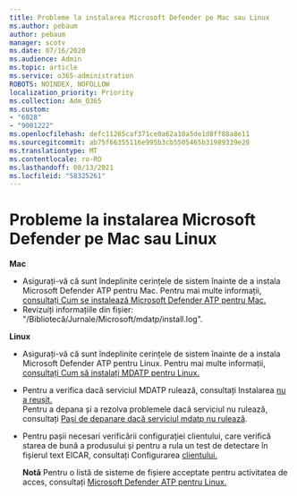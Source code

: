 ```yaml
---
title: Probleme la instalarea Microsoft Defender pe Mac sau Linux
ms.author: pebaum
author: pebaum
manager: scotv
ms.date: 07/16/2020
ms.audience: Admin
ms.topic: article
ms.service: o365-administration
ROBOTS: NOINDEX, NOFOLLOW
localization_priority: Priority
ms.collection: Adm_O365
ms.custom:
- "6028"
- "9001222"
ms.openlocfilehash: defc11265caf371ce0a62a10a5de1d8ff88a8e11
ms.sourcegitcommit: ab75f66355116e995b3cb5505465b31989339e28
ms.translationtype: MT
ms.contentlocale: ro-RO
ms.lasthandoff: 08/13/2021
ms.locfileid: "58325261"
---
```

# <a name="issues-installing-microsoft-defender-on-mac-or-linux"></a>Probleme la instalarea Microsoft Defender pe Mac sau Linux

**Mac**

- Asigurați-vă că sunt îndeplinite cerințele de sistem înainte de a instala Microsoft Defender ATP pentru Mac. Pentru mai multe informații, [consultați Cum se instalează Microsoft Defender ATP pentru Mac.](https://docs.microsoft.com/windows/security/threat-protection/microsoft-defender-atp/microsoft-defender-atp-mac#how-to-install-microsoft-defender-atp-for-mac)  
- Revizuiți informațiile din fișier: "/Bibliotecă/Jurnale/Microsoft/mdatp/install.log".

**Linux**

- Asigurați-vă că sunt îndeplinite cerințele de sistem înainte de a instala Microsoft Defender ATP pentru Linux. Pentru mai multe informații, [consultați Cum să instalați MDATP pentru Linux.](https://docs.microsoft.com/windows/security/threat-protection/microsoft-defender-atp/microsoft-defender-atp-linux#system-requirements) 
- Pentru a verifica dacă serviciul MDATP rulează, consultați Instalarea [nu a reușit.](https://docs.microsoft.com/windows/security/threat-protection/microsoft-defender-atp/linux-support-install#installation-failed)  
    Pentru a depana și a rezolva problemele dacă serviciul nu rulează, consultați [Pași de depanare dacă serviciul mdatp nu rulează](https://docs.microsoft.com/windows/security/threat-protection/microsoft-defender-atp/linux-support-install#steps-to-troubleshoot-if-mdatp-service-isnt-running).
- Pentru pașii necesari verificării configurației clientului, care verifică starea de bună a produsului și pentru a rula un test de detectare în fișierul text EICAR, consultați Configurarea [clientului.](https://docs.microsoft.com/windows/security/threat-protection/microsoft-defender-atp/linux-install-manually#client-configuration)  

    **Notă** Pentru o listă de sisteme de fișiere acceptate pentru activitatea de acces, consultați [Microsoft Defender ATP pentru Linux.](https://docs.microsoft.com/windows/security/threat-protection/microsoft-defender-atp/microsoft-defender-atp-linux#system-requirements)